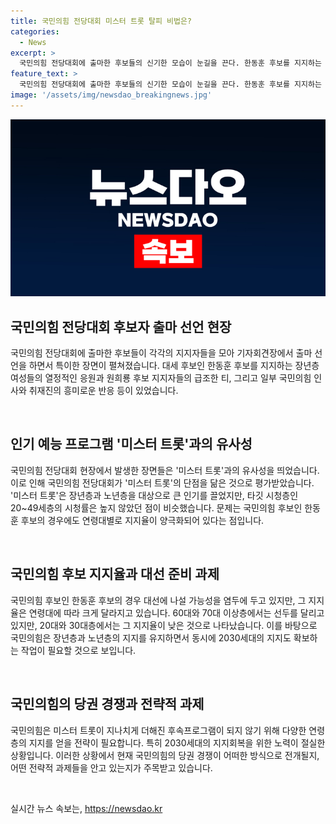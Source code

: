 ```yaml
---
title: 국민의힘 전당대회 미스터 트롯 탈피 비법은?
categories:
  - News
excerpt: >
  국민의힘 전당대회에 출마한 후보들의 신기한 모습이 눈길을 끈다. 한동훈 후보를 지지하는 장년 여성들과 원희룡 후보 지지자들의 급조한 응원 모습은 특히 주목받았다. 이러한 모습은 야당의 정치 팬덤이 국민의힘에도 확산되고 있다는 것을 보여주었다. 한동훈 후보의 대세적 지지와 함께, 누구에게 주목할지 결정하지 못한 국민의힘 인사들과 취재진의 흥미로운 반응도 있었다. 한 후보의 지지율은 낮지만 연령대별로는 높은 지지를 받고 있어, 당권 경쟁에 관심이 쏠리고 있다. 현재의 상황은 미스터 트롯 시즌처럼 나아질 수 있지만, 대세를 바꿀 수도 있다.
feature_text: >
  국민의힘 전당대회에 출마한 후보들의 신기한 모습이 눈길을 끈다. 한동훈 후보를 지지하는 장년 여성들과 원희룡 후보 지지자들의 급조한 응원 모습은 특히 주목받았다. 이러한 모습은 야당의 정치 팬덤이 국민의힘에도 확산되고 있다는 것을 보여주었다. 한동훈 후보의 대세적 지지와 함께, 누구에게 주목할지 결정하지 못한 국민의힘 인사들과 취재진의 흥미로운 반응도 있었다. 한 후보의 지지율은 낮지만 연령대별로는 높은 지지를 받고 있어, 당권 경쟁에 관심이 쏠리고 있다. 현재의 상황은 미스터 트롯 시즌처럼 나아질 수 있지만, 대세를 바꿀 수도 있다.
image: '/assets/img/newsdao_breakingnews.jpg'
---
```


<p><img src="/assets/img/newsdao_breakingnews.jpg" alt="pcversion 속보" /></p>

<h2 data-ke-size="size26">국민의힘 전당대회 후보자 출마 선언 현장</h2>

<p>국민의힘 전당대회에 출마한 후보들이 각각의 지지자들을 모아 기자회견장에서 출마 선언을 하면서 특이한 장면이 펼쳐졌습니다. 대세 후보인 한동훈 후보를 지지하는 장년층 여성들의 열정적인 응원과 원희룡 후보 지지자들의 급조한 티, 그리고 일부 국민의힘 인사와 취재진의 흥미로운 반응 등이 있었습니다.</p>

<p data-ke-size="size16">&nbsp;</p>

<h2 data-ke-size="size26">인기 예능 프로그램 '미스터 트롯'과의 유사성</h2>

<p>국민의힘 전당대회 현장에서 발생한 장면들은 '미스터 트롯'과의 유사성을 띄었습니다. 이로 인해 국민의힘 전당대회가 '미스터 트롯'의 단점을 닮은 것으로 평가받았습니다. '미스터 트롯'은 장년층과 노년층을 대상으로 큰 인기를 끌었지만, 타깃 시청층인 20~49세층의 시청률은 높지 않았던 점이 비슷했습니다.
문제는 국민의힘 후보인 한동훈 후보의 경우에도 연령대별로 지지율이 양극화되어 있다는 점입니다.</p>

<p data-ke-size="size16">&nbsp;</p>

<h2 data-ke-size="size26">국민의힘 후보 지지율과 대선 준비 과제</h2>

<p>국민의힘 후보인 한동훈 후보의 경우 대선에 나설 가능성을 염두에 두고 있지만, 그 지지율은 연령대에 따라 크게 달라지고 있습니다. 60대와 70대 이상층에서는 선두를 달리고 있지만, 20대와 30대층에서는 그 지지율이 낮은 것으로 나타났습니다. 이를 바탕으로 국민의힘은 장년층과 노년층의 지지를 유지하면서 동시에 2030세대의 지지도 확보하는 작업이 필요할 것으로 보입니다.</p>

<p data-ke-size="size16">&nbsp;</p>

<h2 data-ke-size="size26">국민의힘의 당권 경쟁과 전략적 과제</h2>

<p>국민의힘은 미스터 트롯이 지나치게 더해진 후속프로그램이 되지 않기 위해 다양한 연령층의 지지를 얻을 전략이 필요합니다. 특히 2030세대의 지지회복을 위한 노력이 절실한 상황입니다. 이러한 상황에서 현재 국민의힘의 당권 경쟁이 어떠한 방식으로 전개될지, 어떤 전략적 과제들을 안고 있는지가 주목받고 있습니다.</p>

<p data-ke-size="size16">&nbsp;</p>
실시간 뉴스 속보는, <a href="https://newsdao.kr" rel="dofollow">https://newsdao.kr</a>


